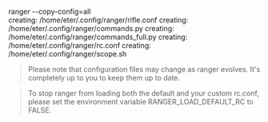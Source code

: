 ranger --copy-config=all                                                                                                            
creating: /home/eter/.config/ranger/rifle.conf 
creating: /home/eter/.config/ranger/commands.py 
creating: /home/eter/.config/ranger/commands_full.py 
creating: /home/eter/.config/ranger/rc.conf 
creating: /home/eter/.config/ranger/scope.sh 

 

> Please note that configuration files may change as ranger evolves.
> It's completely up to you to keep them up to date.

> To stop ranger from loading both the default and your custom rc.conf,
> please set the environment variable RANGER_LOAD_DEFAULT_RC to FALSE.